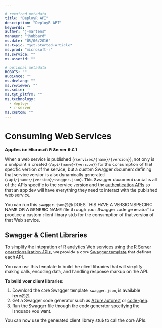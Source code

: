 ```yaml
---

# required metadata
title: "DeployR API"
description: "DeployR API"
keywords: ""
author: "j-martens"
manager: "jhubbard"
ms.date: "05/06/2016"
ms.topic: "get-started-article"
ms.prod: "microsoft-r"
ms.service: ""
ms.assetid: ""

# optional metadata
ROBOTS: ""
audience: ""
ms.devlang: ""
ms.reviewer: ""
ms.suite: ""
ms.tgt_pltfrm: ""
ms.technology: 
  - deployr
  - r-server
ms.custom: ""
---
```

# Consuming Web Services

**Applies to:  Microsoft R Server 9.0.1**

When a web service is published (`/services/{name}/{version}`), not only is a endpoint is created (`/api/{name}/{version}`) for the consumption of that specific version of the service, but a custom Swagger document defining that service version is also dynamically generated (`/api/{name}/{version}/swagger.json`).  This Swagger document contains all of the APIs specific to the service version and the [authentication APIs](api.md#authentication) so that an app dev will have everything they need to interact with the published web service. 

You can run this `swagger.json`@@ DOES THIS HAVE A VERSION SPECIFIC NAME OR A GENERIC NAME file through your Swagger code generator* to produce a custom client library stub for the consumption of that version of that Web service. 

## Swagger & Client Libraries

To simplify the integration of R analytics Web services using the [R Server operationalization APIs](https://microsoft.github.io/deployr-api-docs/), we provide a core [Swagger template](http://swagger.io/) that defines each API. 

You can use this template to build the client libraries that will simplify making calls, encoding data, and handling response markup on the API.  

**To build your client libraries:**

1. Download the core Swagger template, `swagger.json`, is available here@@.
1. Get a Swagger code generator such as  [Azure autorest](https://github.com/Azure/autorest) or [code-gen](https://github.com/swagger-api/swagger-codegen).
1. Run the Swagger file through the code generator specifying the language you want. 

You can now use the generated client library stub to call the core APIs.

